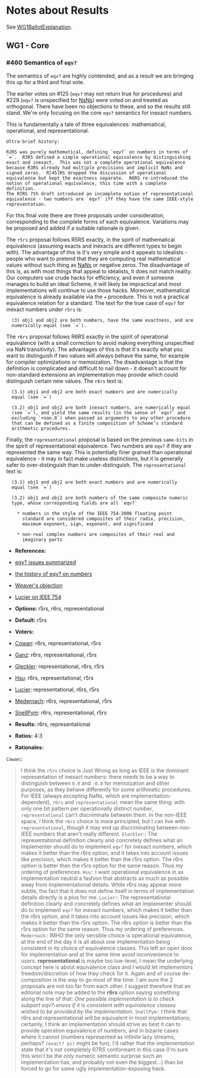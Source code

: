 # Notes about Results

See [WG1BallotExplanation](WG1BallotExplanation.md).

## WG1 - Core

### #460 Semantics of `eqv?`

The semantics of `eqv?` are highly contended, and as a result we are
bringing this up for a third and final vote.

The earlier votes on #125 (`eqv?` may not return true for procedures)
and #229 (`eqv?` is unspecified for [NaNs](NaNs.md)) were voted on and treated as
orthogonal.  There have been no objections to these, and so the
results still stand.  We're only focusing on the core `eqv?` semantics
for inexact numbers.

This is fundamentally a tale of three equivalences: mathematical,
operational, and representational.

```
Ultra-brief history:

R2RS was purely mathematical, defining `eqv?` on numbers in terms of
`=`.  R3RS defined a simple operational equivalence by distinguishing
exact and inexact.  This was not a complete operational equivalence
because R3RS already had multiple precisions and implicit NaNs and
signed zeros.  R[45]RS dropped the discussion of operational
equivalence but kept the exactness separate.  R6RS re-introduced the
notion of operational equivalence, this time with a complete definition.
The R7RS 7th draft introduced an incomplete notion of representational
equivalence - two numbers are `eqv?` iff they have the same IEEE-style
representation.
```

For this final vote there are three proposals under consideration,
corresponding to the complete forms of each equivalence.  Variations
may be proposed and added if a suitable rationale is given.

The `r5rs` proposal follows R5RS exactly, in the spirit of
mathematical equivalence (assuming exacts and inexacts are different
types to begin with).  The advantage of this is it's very simple and
it appeals to idealists - people who want to pretend that they are
computing real mathematical values without such thing as [NaNs](NaNs.md) or
negative zeros.  The disadvantage of this is, as with most things that
appeal to idealists, it does not match reality.  Our computers use
crude hacks for efficiency, and even if someone manages to build an
ideal Scheme, it will likely be impractical and most implementations
will continue to use those hacks.  Moreover, mathematical equivalence
is already available via the `=` procedure.  This is not a practical
equivalence relation for a standard.  The text for the true case of
`eqv?` for inexact numbers under `r5rs` is:

```
  (3) obj1 and obj2 are both numbers, have the same exactness, and are
  numerically equal (see `=`).
```

The `r6rs` proposal follows R6RS exactly in the spirit of operational
equivalence (with a small correction to avoid making everything
unspecified via NaN transitivity).  The advantages of this is that
it's exactly what you want to distinguish if two values will always
behave the same, for example for compiler optimizations or
memoization.  The disadvantage is that the definition is complicated
and difficult to nail down - it doesn't account for non-standard
extensions an implementation may provide which could distinguish
certain new values.  The `r6rs` text is:

```
  (3.1) obj1 and obj2 are both exact numbers and are numerically
  equal (see `=`)

  (3.2) obj1 and obj2 are both inexact numbers, are numerically equal
  (see `=`), and yield the same results (in the sense of `eqv?` and
  excluding `+nan.0`) when passed as arguments to any other procedure
  that can be defined as a finite composition of Scheme’s standard
  arithmetic procedures.
```

Finally, the `representational` proposal is based on the previous
`same-bits` in the spirit of representational equivalence.  Two
numbers are `eqv?` if they are represented the same way.  This is
potentially finer grained than operational equivalence - it may in
fact make useless distinctions, but it is generally safer to
over-distinguish than to under-distinguish.  The `representational`
text is:

```
  (3.1) obj1 and obj2 are both exact numbers and are numerically
  equal (see `=`)

  (3.2) obj1 and obj2 are both numbers of the same composite numeric
  type, whose corresponding fields are all `eqv?`

    * numbers in the style of the IEEE 754-2008 floating point
      standard are considered composites of their radix, precision,
      maximum exponent, sign, exponent, and significand

    * non-real complex numbers are composites of their real and
      imaginary parts
```

* **References:**
* [eqv? issues summarized](https://groups.google.com/d/msg/scheme-reports-wg1/BGvDFtD6A1M/5pHmfXHtvEIJ)
* [the history of eqv? on numbers](https://groups.google.com/d/msg/scheme-reports-wg1/2Nv6oIND8HI/Z2HXPQMNFooJ)
* [Weaver's objection](http://lists.scheme-reports.org/pipermail/scheme-reports/2012-November/002914.html)
* [Lucier on IEEE 754](http://www.math.purdue.edu/~lucier/r7rs-eqv-discuss)
* **Options:** r5rs, r6rs, representational
* **Default:** r5rs
* **Voters:**
* [Cowan](WG1BallotCowan.md): r6rs, representational, r5rs
* [Ganz](WG1BallotGanz.md): r6rs, representational, r5rs
* [Gleckler](WG1BallotGleckler.md): representational, r6rs, r5rs
* [Hsu](WG1BallotHsu.md): r6rs, representational, r5rs
* [Lucier](WG1BallotLucier.md): representational, r6rs, r5rs
* [Medernach](WG1BallotMedernach.md): r6rs, representational, r5rs
* [SnellPym](WG1BallotSnellPym.md): r6rs, representational, r5rs

* **Results:** r6rs, representational
* **Ratios:** 4:3
* **Rationales:**

`Cowan`::
> I think the `r5rs` choice is Just Wrong as long as IEEE is the dominant representation of inexact numbers: there needs to be a way to distinguish between `0.0` and `-0.0` for memoization and other purposes, as they behave differently for some arithmetic procedures.  For IEEE (always excepting NaNs, which are implementation-dependent), `r6rs` and `representational` mean the same thing: with only one bit pattern per operationally distinct number, `representational` can't discriminate between them.  In the non-IEEE space, I think the `r6rs` choice is more principled, but I can live with `representational`, though it may end up discriminating between non-IEEE numbers that aren't really different.
`Gleckler`::
> The representational definition clearly and concretely defines what an implementer should do to implement `eqv?` for inexact numbers, which makes it better than the r6rs option, and it takes into account issues like precision, which makes it better than the r5rs option.  The r6rs option is better than the r5rs option for the same reason.  Thus my ordering of preferences.
`Hsu`::
> I want operational equivalence in as implementation neutral a fashion that abstracts as much as possible away from implementational details. While r6rs may appear more subtle, the fact that it does not define itself in terms of implementation details directly is a plus for me.
`Lucier`::
> The representational definition clearly and concretely defines what an implementer should do to implement `eqv?` for inexact numbers, which makes it better than the r6rs option, and it takes into account issues like precision, which makes it better than the r5rs option.  The r6rs option is better than the r5rs option for the same reason.  Thus my ordering of preferences.
`Medernach`::
> IMHO the only sensible choice is operational equivalence, at the end of the day it is all about one implementation being consistent in its choice of equivalence classes. This left an open door for implementation and at the same time avoid inconvenience to users.  **representational** is maybe too low-level, I mean the underlying concept here is about equivalence class and I would let implementors freedom/discretion of how they check for it. Again and of course de-composition is the way to go most of the time. I am sure the 2 proposals are not too far from each other.  I suggest therefore that an editorial note may be added to the **r6rs** option saying something along the line of that: *One possible implementation is to check subpart eqv?-eness if it is consistent with equivalence classes wished to be provided by the implementation.*
`SnellPym`::
> I think that r6rs and representational will be equivalent in most implementations; certainly, I think an implementation should strive as best it can to provide operation equivalence of numbers, and in bizarre cases where it cannot (numbers represented as infinite lazy streams, perhaps? `(exact? pi)` might be fun), I'd rather that the implementation state that it's not completely R7RS conformant in this case (I'm sure this won't be the *only* numeric semantic surprise such an implementation has, and probably not even the biggest...) than be forced to go for some ugly implementation-exposing hack.
